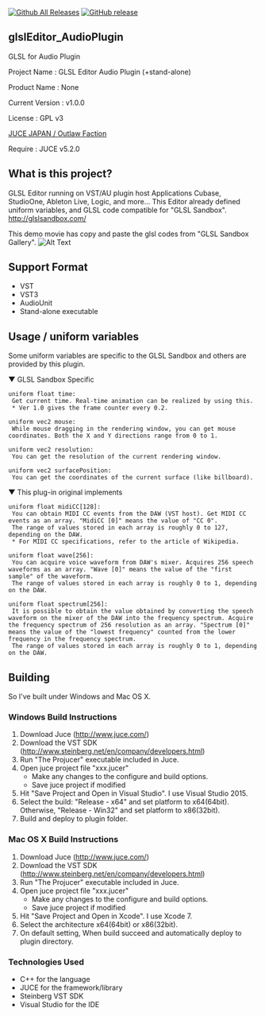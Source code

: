 [![Github All Releases](https://img.shields.io/github/downloads/COx2/glslEditor_AudioPlugin/total.svg)]()  [![GitHub release](https://img.shields.io/github/release/COx2/glslEditor_AudioPlugin.svg)](https://github.com/COx2/glslEditor_AudioPlugin/releases)

## glslEditor_AudioPlugin ##
GLSL for Audio Plugin

Project Name : GLSL Editor Audio Plugin (+stand-alone)

Product Name : None

Current Version : v1.0.0

License : GPL v3

[JUCE JAPAN / Outlaw Faction](http://oufac.com/ "Outlaw Faction")

Require : JUCE v5.2.0

## What is this project? ##
GLSL Editor running on VST/AU plugin host Applications Cubase, StudioOne, Ableton Live, Logic, and more...
This Editor already defined uniform variables, and GLSL code compatible for "GLSL Sandbox".
http://glslsandbox.com/

This demo movie has copy and paste the glsl codes from "GLSL Sandbox Gallery".
![Alt Text](VST_GLSL_0134.gif)

## Support Format

+ VST
+ VST3
+ AudioUnit
+ Stand-alone executable

## Usage / uniform variables
Some uniform variables are specific to the GLSL Sandbox and others are provided by this plugin.

▼ GLSL Sandbox Specific
~~~
uniform float time:
 Get current time. Real-time animation can be realized by using this.
 * Ver 1.0 gives the frame counter every 0.2.

uniform vec2 mouse:
 While mouse dragging in the rendering window, you can get mouse coordinates. Both the X and Y directions range from 0 to 1.

uniform vec2 resolution:
 You can get the resolution of the current rendering window.

uniform vec2 surfacePosition:
 You can get the coordinates of the current surface (like billboard).
 ~~~
 
▼ This plug-in original implements
~~~
uniform float midiCC[128]:
 You can obtain MIDI CC events from the DAW (VST host). Get MIDI CC events as an array. "MidiCC [0]" means the value of "CC 0".
 The range of values ​​stored in each array is roughly 0 to 127, depending on the DAW.
 * For MIDI CC specifications, refer to the article of Wikipedia.

uniform float wave[256]:
 You can acquire voice waveform from DAW's mixer. Acquires 256 speech waveforms as an array. "Wave [0]" means the value of the "first sample" of the waveform.
 The range of values ​​stored in each array is roughly 0 to 1, depending on the DAW.

uniform float spectrum[256]:
 It is possible to obtain the value obtained by converting the speech waveform on the mixer of the DAW into the frequency spectrum. Acquire the frequency spectrum of 256 resolution as an array. "Spectrum [0]" means the value of the "lowest frequency" counted from the lower frequency in the frequency spectrum.
 The range of values ​​stored in each array is roughly 0 to 1, depending on the DAW.
 ~~~

## Building ##

So I've built under Windows and Mac OS X.

### Windows Build Instructions ###

1. Download Juce (http://www.juce.com/)
2. Download the VST SDK (http://www.steinberg.net/en/company/developers.html)
3. Run "The Projucer" executable included in Juce.
4. Open juce project file "xxx.jucer"
   - Make any changes to the configure and build options.
   - Save juce project if modified
5. Hit "Save Project and Open in Visual Studio". I use Visual Studio 2015.
6. Select the build: "Release - x64" and set platform to x64(64bit). Otherwise, "Release - Win32" and set platform to x86(32bit).
7. Build and deploy to plugin folder.

### Mac OS X Build Instructions ###

1. Download Juce (http://www.juce.com/)
2. Download the VST SDK (http://www.steinberg.net/en/company/developers.html)
3. Run "The Projucer" executable included in Juce.
4. Open juce project file "xxx.jucer"
   - Make any changes to the configure and build options.
   - Save juce project if modified
5. Hit "Save Project and Open in Xcode". I use Xcode 7.
6. Select the architecture x64(64bit) or x86(32bit).
7. On default setting, When build succeed and automatically deploy to plugin directory.


### Technologies Used ###
  * C++ for the language
  * JUCE for the framework/library
  * Steinberg VST SDK
  * Visual Studio for the IDE
